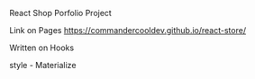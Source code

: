 React Shop Porfolio Project

Link on Pages https://commandercooldev.github.io/react-store/

Written on Hooks

style - Materialize
